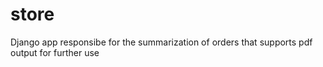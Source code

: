 # store
Django app responsibe for the summarization of orders that supports pdf output for further use
